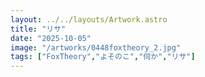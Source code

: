 ```yaml
---
layout: ../../layouts/Artwork.astro
title: "リサ"
date: "2025-10-05"
image: "/artworks/0448foxtheory_2.jpg"
tags: ["FoxTheory","よそのこ","伺か","リサ"]
---
```


